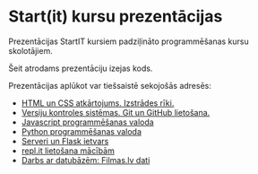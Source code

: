 # Start(it) kursu prezentācijas

Prezentācijas StartIT kursiem padziļināto programmēšanas kursu skolotājiem.

Šeit atrodams prezentāciju izejas kods.

Prezentācijas aplūkot var tiešsaistē sekojošās adresēs:

- [HTML un CSS atkārtojums. Izstrādes rīki.](https://gitpitch.com/startitfonds/prog-2019-prezentacijas?p=temas/html/teorija)
- [Versiju kontroles sistēmas. Git un GitHub lietošana.](https://gitpitch.com/startitfonds/prog-2019-prezentacijas?p=temas/git)
- [Javascript programmēšanas valoda](https://gitpitch.com/startitfonds/prog-2019-prezentacijas?p=temas/javascript)
- [Python programmēšanas valoda](https://gitpitch.com/startitfonds/prog-2019-prezentacijas?p=temas/python)
- [Serveri un Flask ietvars](https://gitpitch.com/startitfonds/prog-2019-prezentacijas?p=temas/flask)
- [repl.it lietošana mācībām](https://gitpitch.com/startitfonds/prog-2019-prezentacijas?p=temas/repl.it/skolotajs)
- [Darbs ar datubāzēm: Filmas.lv dati](https://gitpitch.com/startitfonds/prog-2019-prezentacijas?p=temas/db/filmas.lv)
